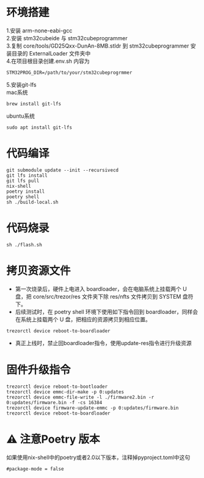 # 环境搭建

1.安装 arm-none-eabi-gcc  
2.安装 stm32cubeide 与 stm32cubeprogrammer  
3.复制 core/tools/GD25Qxx-DunAn-8MB.stldr 到 stm32cubeprogrammer 安装目录的 ExternalLoader 文件夹中  
4.在项目根目录创建.env.sh 内容为

```
STM32PROG_DIR=/path/to/your/stm32cubeprogrmmer
```
5.安装git-lfs  
mac系统  
```
brew install git-lfs
```
ubuntu系统
```
sudo apt install git-lfs
```

# 代码编译

```
git submodule update --init --recursivecd
git lfs install
git lfs pull
nix-shell
poetry install
poetry shell
sh ./build-local.sh
```

# 代码烧录

```
sh ./flash.sh
```

# 拷贝资源文件
- 第一次烧录后，硬件上电进入 boardloader，会在电脑系统上挂载两个 U 盘，把 core/src/trezor/res 文件夹下除 res/nfts 文件拷贝到 SYSTEM 盘符下。
- 后续测试时，在 poetry shell 环境下使用如下指令回到 boardloader，同样会在系统上挂载两个 U 盘，把相应的资源拷贝到相应位置。
```
trezorctl device reboot-to-boardloader
```

- 真正上线时，禁止回boardloader指令，使用update-res指令进行升级资源

# 固件升级指令
```
trezorctl device reboot-to-bootloader
trezorctl device emmc-dir-make -p 0:updates
trezorctl device emmc-file-write -l ./firmware2.bin -r 0:updates/firmware.bin -f -cs 16384
trezorctl device firmware-update-emmc -p 0:updates/firmware.bin
trezorctl device reboot-to-boardloader
```

# ⚠️ 注意Poetry 版本
如果使用nix-shell中的poetry或者2.0以下版本，注释掉pyproject.toml中这句
```
#package-mode = false
```